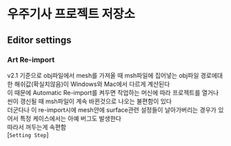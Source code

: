 우주기사 프로젝트 저장소
=============
## Editor settings

### Art Re-import
v2.1 기준으로 obj파일에서 mesh를 가져올 때 msh파일에 집어넣는 obj파일 경로에대한 해쉬값(확실치않음)이 Windows와 Mac에서 다르게 계산된다  
이 때문에 Automatic Re-import를 켜두면 작업하는 머신에 따라 프로젝트를 열거나 씬이 갱신될 때 msh파일이 계속 바뀐것으로 나오는 불편함이 있다  
더군다나 이 re-import시에 mesh안에 surface관련 설정들이 날아가버리는 경우가 있어서 특정 케이스에서는 아예 버그도 발생한다  
따라서 꺼두는게 속편함  
[`Setting Step`]

[`Setting Stop`]: documents/resource_reimport.md